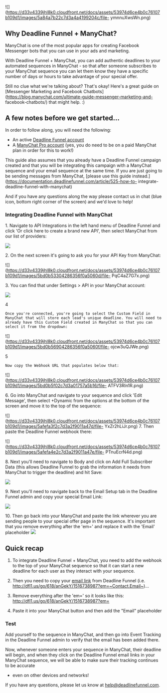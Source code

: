 ##

![](https://d33v4339jhl8k0.cloudfront.net/docs/assets/53974d6ce4b0c76107b109d1/images/5a84a7b22c7d3a4a4199204c/file-
ymnnuXwsWn.png)

## Why Deadline Funnel + ManyChat?

ManyChat is one of the most popular apps for creating Facebook Messenger bots
that you can use in your ads and marketing.

With Deadline Funnel + ManyChat, you can add authentic deadlines to your
automated sequences in ManyChat - so that after someone subscribes to your
ManyChat sequence you can let them know they have a specific number of days or
hours to take advantage of your special offer.

Still no clue what we're talking about? That's okay! Here's a great guide on
[Messenger Marketing and Facebook
Chatbots](https://blog.manychat.com/ultimate-guide-messenger-marketing-and-
facebook-chatbots/) that might help. :)

## A few notes before we get started...

In order to follow along, you will need the following:

  * An active [Deadline Funnel account](https://deadlinefunnel.com/)
  * A [ManyChat Pro account](https://manychat.com/) (yes, you do need to be on a paid ManyChat plan in order for this to work!)

This guide also assumes that you already have a Deadline Funnel campaign
created and that you will be integrating this campaign with a ManyChat
sequence and your email sequence at the same time. If you are just going to be
sending messages from ManyChat,  [please use this guide
instead.](https://documentation.deadlinefunnel.com/article/525-how-to-
integrate-deadline-funnel-with-manychat)

And if you have any questions along the way please contact us in chat (blue
icon, bottom right corner of the screen) and we'd love to help!

### Integrating Deadline Funnel with ManyChat

1\.  Navigate to API Integrations in the left hand menu of Deadline Funnel and click 'Or click here to create a brand new API', then select ManyChat from our list of providers:    
    

![](https://d33v4339jhl8k0.cloudfront.net/docs/assets/53974d6ce4b0c76107b109d1/images/5b5757290428631d7a894195/file-7wTHD9CfYT.png)


2\. On the next screen it's going to ask you for your API Key from ManyChat:
    

![](https://d33v4339jhl8k0.cloudfront.net/docs/assets/53974d6ce4b0c76107b109d1/images/5bd0b53304286356f0a5060d/file-
PqC4aZ7G7x.png)


3\. You can find that under Settings > API in your ManyChat account: 
    

![](https://d33v4339jhl8k0.cloudfront.net/docs/assets/53974d6ce4b0c76107b109d1/images/5bd0b54c2c7d3a01757a5b0a/file-2KwJZoVtl9.png)

      

4

    Once you're connected, you're going to select the Custom Field in ManyChat that will store each lead's unique deadline. You will need to already have this Custom Field created in ManyChat so that you can select it from the dropdown:
    

![](https://d33v4339jhl8k0.cloudfront.net/docs/assets/53974d6ce4b0c76107b109d1/images/5bd0b56904286356f0a5060f/file-
ojcw3uQJWe.png)

5

    Now copy the Webhook URL that populates below that:
    

![](https://d33v4339jhl8k0.cloudfront.net/docs/assets/53974d6ce4b0c76107b109d1/images/5bd0b5f02c7d3a01757a5b16/file-
ATFV3Rln1R.png)

    

6\. Go into ManyChat and navigate to your sequence and click 'Edit Message', then select +Dynamic from the options at the bottom of the screen and move it to the top of the sequence: 

![](https://d33v4339jhl8k0.cloudfront.net/docs/assets/53974d6ce4b0c76107b109d1/images/5afefa3f2c7d3a2f9011a47d/file-
YxZr2hLiJr.png) 
7\. Then paste the Deadline Funnel webhook there: 

![](https://d33v4339jhl8k0.cloudfront.net/docs/assets/53974d6ce4b0c76107b109d1/images/5afefa4e2c7d3a2f9011a47e/file-
PTnuEcrN4d.png)


8\. Next you'll need to navigate to Body and click on Add Full Subscriber Data (this allows Deadline Funnel to grab the information it needs from ManyChat to trigger the deadline) and hit Save: 

![](https://d33v4339jhl8k0.cloudfront.net/docs/assets/53974d6ce4b0c76107b109d1/images/5afefab32c7d3a2f9011a481/file-L1gBvhi1GI.png)


9\. Next you'll need to navigate back to the Email Setup tab in the Deadline Funnel admin and copy your special Email Link: 

![](https://d33v4339jhl8k0.cloudfront.net/docs/assets/53974d6ce4b0c76107b109d1/images/5af4b7de2c7d3a3f981f781c/file-c1Ar6EbibW.png)


10\. Then go back into your ManyChat and paste the link wherever you are sending people to your special offer page in the sequence. It's important that you remove everything after the 'em=' and replace it with the 'Email' placeholder ![](https://d33v4339jhl8k0.cloudfront.net/docs/assets/53974d6ce4b0c76107b109d1/images/5b0729902c7d3a2f9011e527/file-hxGLtLGi5T.png)

## Quick recap

  1. To integrate Deadline Funnel + ManyChat, you need to add the webhook to the top of your ManyChat sequence so that it can start a new deadline for each user as they interact with your sequence.
  2. Then you need to copy your [email link](http://documentation.deadlinefunnel.com/article/16-expiring-links) from Deadline Funnel (i.e. <http://dfl1.us/go/618/anGekY/1516738987?em=~Contact.Email~>)...
  3. Remove everything after the 'em=' so it looks like this:  
<http://dfl1.us/go/618/anGekY/1516738987?em=>

  4. Paste it into your ManyChat button and then add the "Email" placeholder

### Test

Add yourself to the sequence in ManyChat, and then go into Event Tracking in
the Deadline Funnel admin to verify that the email has been added there.

Now, whenever someone enters your sequence in ManyChat, their deadline will
begin, and when they click on the Deadline Funnel email links in your ManyChat
sequence, we will be able to make sure their tracking continues to be accurate
- even on other devices and networks!

If you have any questions, please let us know at
[help@deadlinefunnel.com](mailto:mailto:help@deadlinefunnel.com).

